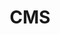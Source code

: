 ---
layout: category
taxonomy: cms
entries_layout: grid
title: CMS
excerpt: "Artículos sobre lo que son y cómo podemos aprovechas las capacidades de un CMS o Gestor de Contenidos."
image:
  path: /images/covers/cms.png
  thumbnail: /images/covers/cms.png
  caption: Fotografía de [mightymightymatze](https://www.flickr.com/photos/mightymightymatze/)
search: false
---